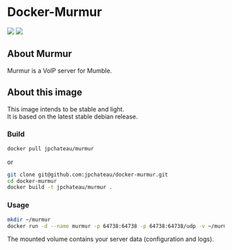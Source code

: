 # Docker-Murmur

[![](https://images.microbadger.com/badges/version/jpchateau/murmur.svg)](https://microbadger.com/images/jpchateau/murmur "Get your own version badge on microbadger.com") [![](https://images.microbadger.com/badges/image/jpchateau/murmur.svg)](https://microbadger.com/images/jpchateau/murmur "Get your own image badge on microbadger.com")

## About Murmur

Murmur is a VoIP server for Mumble.

## About this image

This image intends to be stable and light.  
It is based on the latest stable debian release.

### Build

```bash
docker pull jpchateau/murmur
```
or
```bash
git clone git@github.com:jpchateau/docker-murmur.git
cd docker-murmur
docker build -t jpchateau/murmur .
```

### Usage

```bash
mkdir ~/murmur
docker run -d --name murmur -p 64738:64738 -p 64738:64738/udp -v ~/murmur:/data jpchateau/murmur
```

The mounted volume contains your server data (configuration and logs).
